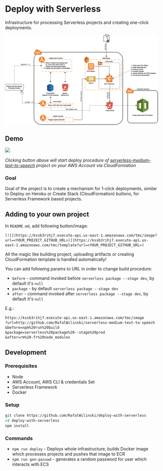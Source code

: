 # Deploy with Serverless

Infrastructure for processing Serverless projects and creating one-click deployments.

![Infra](static/infra_v2.png?raw=true "Infrastructure Overview")

## Demo
[![](https://kssb3rihj7.execute-api.us-east-1.amazonaws.com/tmc/image?url=https://github.com/RafalWilinski/serverless-medium-text-to-speech)](https://kssb3rihj7.execute-api.us-east-1.amazonaws.com/tmc/template?url=http://github.com/RafalWilinski/serverless-medium-text-to-speech)


*Clicking button above will start deploy procedure of [serverless-medium-text-to-speech](https://github.com/RafalWilinski/serverless-medium-text-to-speech) project on your AWS Account via CloudFormation*

### Goal
Goal of the project is to create a mechanism for 1-click deployments, similar to Deploy on Heroku or Create Stack (CloudFormation) buttons, for Serverless Framework based projects. 

## Adding to your own project
In `README.md`, add following button/image:
```
[![](https://kssb3rihj7.execute-api.us-east-1.amazonaws.com/tmc/image?url=<YOUR_PROJECT_GITHUB_URL>)](https://kssb3rihj7.execute-api.us-east-1.amazonaws.com/tmc/template?url=<YOUR_PROJECT_GITHUB_URL>)
```

All the magic like building project, uploading artifacts or creating CloudFormation template is handled automatically!

You can add following params to URL in order to change build procedure:
- `before` - command invoked before `serverless package --stage dev`, by default it's `null`
- `package` - by default `serverless package --stage dev`
- `after` - command invoked after `serverless package --stage dev`, by default it's `null`

E.g.:
```url
https://kssb3rihj7.execute-api.us-east-1.amazonaws.com/tmc/image
?url=http://github.com/RafalWilinski/serverless-medium-text-to-speech
&before=npm%20run%20build
&package=serverless%20package%20--stage%20prod
&after=rm%20-fr%20node_modules
```

## Development
### Prerequisites
 - Node
 - AWS Account, AWS CLI & credentials Set
 - Serverless Framework
 - Docker

### Setup
```bash
git clone https://github.com/RafalWilinski/deploy-with-serverless
cd deploy-with-serverless
npm install
```

### Commands
 - `npm run deploy` - Deploys whole infrastructure, builds Docker image which processes projects and pushes that image to ECR
 - `npm run gen-passwd` - generates a random password for user which interacts with ECS
 

